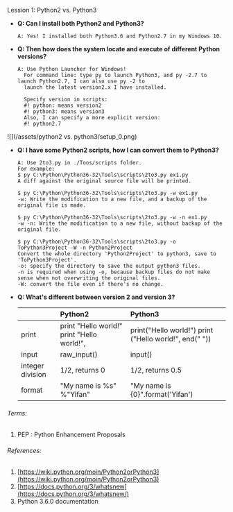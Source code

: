 Lession 1: Python2 vs. Python3

* **Q: Can I install both Python2 and Python3?**

  ```
  A: Yes! I installed both Python3.6 and Python2.7 in my Windows 10.
  ```

* **Q: Then how does the system locate and execute of different Python versions?**

  ```
  A: Use Python Launcher for Windows! 
    For command line: type py to launch Python3, and py -2.7 to launch Python2.7, I can also use py -2 to 
    launch the latest version2.x I have installed.

    Specify version in scripts: 
    #! python: means version2
    #! python3: means version3
    Also, I can specify a more explicit version:
    #! python2.7
  ```

![](/assets/python2 vs. python3/setup_0.png)

* **Q: I have some Python2 scripts, how I can convert them to Python3?**

  ```
  A: Use 2to3.py in ./Toos/scripts folder.
  For example: 
  $ py C:\Python\Python36-32\Tools\scripts\2to3.py ex1.py
  A diff against the original source file will be printed.

  $ py C:\Python\Python36-32\Tools\scripts\2to3.py -w ex1.py
  -w: Write the modification to a new file, and a backup of the original file is made.

  $ py C:\Python\Python36-32\Tools\scripts\2to3.py -w -n ex1.py
  -w -n: Write the modification to a new file, without backup of the original file.

  $ py C:\Python\Python36-32\Tools\scripts\2to3.py -o ToPython3Project -W -n Python2Project 
  Convert the whole directory 'Python2Project' to python3, save to 'ToPython3Project'.
  -o: specify the directory to save the output python3 files.
  -n is required when using -o, because backup files do not make sense when not overwriting the original files.
  -W: convert the file even if there's no change.
  ```

* **Q: What's different between version 2 and version 3?**

  |  | Python2 | Python3 |
  | :--- | :--- | :--- |
  | print | print "Hello world!"                               print "Hello world!", | print\("Hello world!"\)                              print \("Hello world!", end\(" "\)\) |
  | input | raw\_input\(\) | input\(\) |
  | integer division | 1/2, returns 0 | 1/2, returns 0.5 |
  | format | "My name is %s" %"Yifan" | "My name is {0}".format\('Yifan'\) |

###### Terms:

1. PEP : Python Enhancement Proposals

###### References:

1. [https://wiki.python.org/moin/Python2orPython3](https://wiki.python.org/moin/Python2orPython3)
2. [https://docs.python.org/3/whatsnew](https://docs.python.org/3/whatsnew/)
3. Python 3.6.0 documentation



